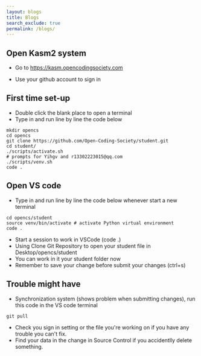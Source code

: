 ```yaml
---
layout: blogs 
title: Blogs
search_exclude: true
permalink: /blogs/
---
```


## Open Kasm2 system
- Go to https://kasm.opencodingsociety.com

- Use your github account to sign in 



## First time set-up
- Double click the blank place to open a terminal
- Type in and run line by line the code below

<div class="language-bash highlighter-rouge"><div class="highlight"><pre class="highlight"><code><span class="nb">mkdir </span>opencs
<span class="nb">cd </span>opencs
git clone https://github.com/Open-Coding-Society/student.git
<span class="nb">cd </span>student/
./scripts/activate.sh <span class="c">
# prompts for Yihgv and r13302223015@qq.com </span>
./scripts/venv.sh
code <span class="nb">.</span>
</code></pre></div></div>



## Open VS code 

- Type in and run line by line the code below whenever start a new terminal
<div class="language-bash highlighter-rouge"><div class="highlight"><pre class="highlight"><code><span class="nb">cd </span>opencs/student
<span class="nb">source </span>venv/bin/activate <span class="c"># activate Python virtual environment</span>
code <span class="nb">.</span>
</code></pre></div></div>

  - Start a session to work in VSCode (code .)
  - Using Clone Git Repository to open your student file in Desktop/opencs/student
  - You can work in it your student folder now
  - Remember to save your change before submit your changes (ctrl+s)

  ## Trouble might have
  - Synchronization system
  (shows problem when submitting changes), run this code in the VS code terminal
  <div class="language-bash highlighter-rouge"><div class="highlight"><pre class="highlight"><code><span class="nb">git pull</span>
</code></pre></div></div>


  - Check you sign in setting or the file you're working on if you have any trouble you can't fix.
  - Find your data in the change in Source Control if you accidentlly delete something.